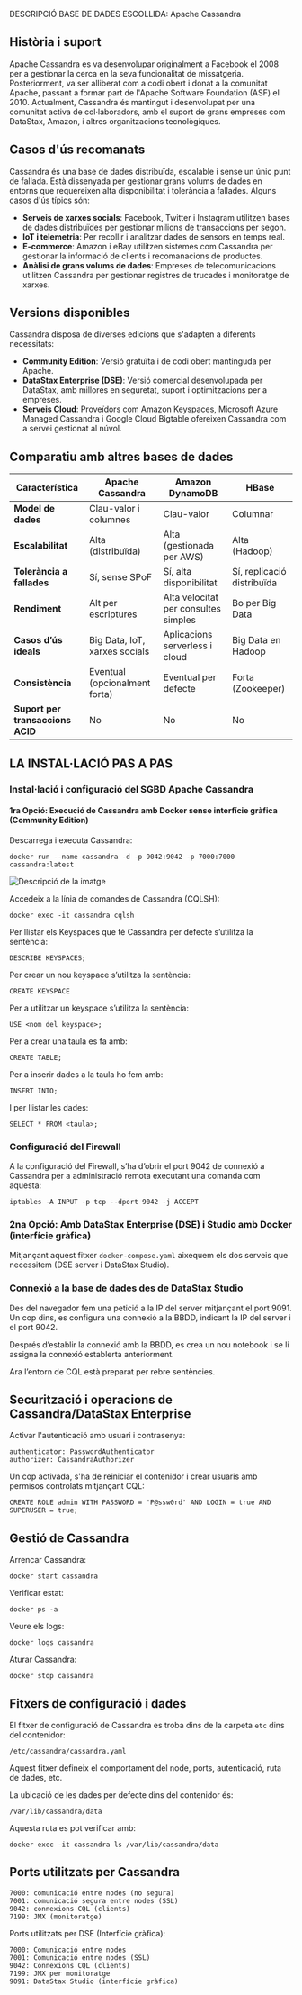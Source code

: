 DESCRIPCIÓ BASE DE DADES ESCOLLIDA: Apache Cassandra


## Història i suport

Apache Cassandra es va desenvolupar originalment a Facebook el 2008 per a gestionar la cerca en la seva funcionalitat de missatgeria. Posteriorment, va ser alliberat com a codi obert i donat a la comunitat Apache, passant a formar part de l'Apache Software Foundation (ASF) el 2010. Actualment, Cassandra és mantingut i desenvolupat per una comunitat activa de col·laboradors, amb el suport de grans empreses com DataStax, Amazon, i altres organitzacions tecnològiques.

## Casos d'ús recomanats

Cassandra és una base de dades distribuïda, escalable i sense un únic punt de fallada. Està dissenyada per gestionar grans volums de dades en entorns que requereixen alta disponibilitat i tolerància a fallades. Alguns casos d'ús típics són:

- **Serveis de xarxes socials**: Facebook, Twitter i Instagram utilitzen bases de dades distribuïdes per gestionar milions de transaccions per segon.
- **IoT i telemetria**: Per recollir i analitzar dades de sensors en temps real.
- **E-commerce**: Amazon i eBay utilitzen sistemes com Cassandra per gestionar la informació de clients i recomanacions de productes.
- **Anàlisi de grans volums de dades**: Empreses de telecomunicacions utilitzen Cassandra per gestionar registres de trucades i monitoratge de xarxes.

## Versions disponibles

Cassandra disposa de diverses edicions que s'adapten a diferents necessitats:

- **Community Edition**: Versió gratuïta i de codi obert mantinguda per Apache.
- **DataStax Enterprise (DSE)**: Versió comercial desenvolupada per DataStax, amb millores en seguretat, suport i optimitzacions per a empreses.
- **Serveis Cloud**: Proveïdors com Amazon Keyspaces, Microsoft Azure Managed Cassandra i Google Cloud Bigtable ofereixen Cassandra com a servei gestionat al núvol.


## Comparatiu amb altres bases de dades

| Característica | Apache Cassandra | Amazon DynamoDB | HBase |
|--------------|----------------|----------------|------|
| **Model de dades** | Clau-valor i columnes | Clau-valor | Columnar |
| **Escalabilitat** | Alta (distribuïda) | Alta (gestionada per AWS) | Alta (Hadoop) |
| **Tolerància a fallades** | Sí, sense SPoF | Sí, alta disponibilitat | Sí, replicació distribuïda |
| **Rendiment** | Alt per escriptures | Alta velocitat per consultes simples | Bo per Big Data |
| **Casos d’ús ideals** | Big Data, IoT, xarxes socials | Aplicacions serverless i cloud | Big Data en Hadoop |
| **Consistència** | Eventual (opcionalment forta) | Eventual per defecte | Forta (Zookeeper) |
| **Suport per transaccions ACID** | No | No | No |


## LA INSTAL·LACIÓ PAS A PAS

### Instal·lació i configuració del SGBD Apache Cassandra

#### 1ra Opció: Execució de Cassandra amb Docker sense interfície gràfica (Community Edition)

Descarrega i executa Cassandra:

```
docker run --name cassandra -d -p 9042:9042 -p 7000:7000 cassandra:latest
```
![Descripció de la imatge](https://drive.google.com/file/d/1mJJ4vyZyEhLaqkCLv9HoOrv1wzWYpIBG/view?usp=drive_link)

Accedeix a la línia de comandes de Cassandra (CQLSH):

```
docker exec -it cassandra cqlsh
```

Per llistar els Keyspaces que té Cassandra per defecte s’utilitza la sentència:

```
DESCRIBE KEYSPACES;
```

Per crear un nou keyspace s’utilitza la sentència:

```
CREATE KEYSPACE
```

Per a utilitzar un keyspace s’utilitza la sentència:

```
USE <nom del keyspace>;
```

Per a crear una taula es fa amb:

```
CREATE TABLE;
```

Per a inserir dades a la taula ho fem amb:

```
INSERT INTO;
```

I per llistar les dades:

```
SELECT * FROM <taula>;
```


### Configuració del Firewall

A la configuració del Firewall, s’ha d’obrir el port 9042 de connexió a Cassandra per a administració remota executant una comanda com aquesta:

```
iptables -A INPUT -p tcp --dport 9042 -j ACCEPT
```


### 2na Opció: Amb DataStax Enterprise (DSE) i Studio amb Docker (interfície gràfica)

Mitjançant aquest fitxer `docker-compose.yaml` aixequem els dos serveis que necessitem (DSE server i DataStax Studio).


### Connexió a la base de dades des de DataStax Studio

Des del navegador fem una petició a la IP del server mitjançant el port 9091. Un cop dins, es configura una connexió a la BBDD, indicant la IP del server i el port 9042.

Després d’establir la connexió amb la BBDD, es crea un nou notebook i se li assigna la connexió establerta anteriorment.

Ara l’entorn de CQL està preparat per rebre sentències.


## Securització i operacions de Cassandra/DataStax Enterprise

Activar l'autenticació amb usuari i contrasenya:

```
authenticator: PasswordAuthenticator
authorizer: CassandraAuthorizer
```

Un cop activada, s'ha de reiniciar el contenidor i crear usuaris amb permisos controlats mitjançant CQL:

```
CREATE ROLE admin WITH PASSWORD = 'P@ssw0rd' AND LOGIN = true AND SUPERUSER = true;
```


## Gestió de Cassandra

Arrencar Cassandra:

```
docker start cassandra
```

Verificar estat:

```
docker ps -a
```

Veure els logs:

```
docker logs cassandra
```

Aturar Cassandra:

```
docker stop cassandra
```


## Fitxers de configuració i dades

El fitxer de configuració de Cassandra es troba dins de la carpeta `etc` dins del contenidor:

```
/etc/cassandra/cassandra.yaml
```

Aquest fitxer defineix el comportament del node, ports, autenticació, ruta de dades, etc.

La ubicació de les dades per defecte dins del contenidor és:

```
/var/lib/cassandra/data
```

Aquesta ruta es pot verificar amb:

```
docker exec -it cassandra ls /var/lib/cassandra/data
```


## Ports utilitzats per Cassandra

```
7000: comunicació entre nodes (no segura)
7001: comunicació segura entre nodes (SSL)
9042: connexions CQL (clients)
7199: JMX (monitoratge)
```

Ports utilitzats per DSE (Interfície gràfica):

```
7000: Comunicació entre nodes
7001: Comunicació entre nodes (SSL)
9042: Connexions CQL (clients)
7199: JMX per monitoratge
9091: DataStax Studio (interfície gràfica)
```
